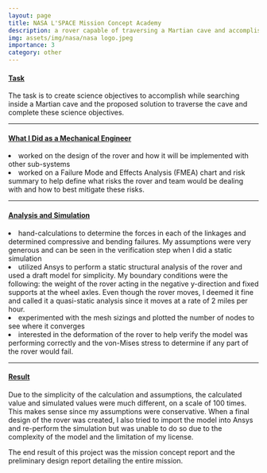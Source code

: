 ```yaml
---
layout: page
title: NASA L'SPACE Mission Concept Academy
description: a rover capable of traversing a Martian cave and accomplishing specific science objectives
img: assets/img/nasa/nasa logo.jpeg
importance: 3
category: other
---
```

#### <u>Task</u>
The task is to create science objectives to accomplish while searching inside a Martian cave and the proposed solution to traverse the cave and complete these science objectives.

<hr>

#### <u>What I Did as a Mechanical Engineer</u>
<li>worked on the design of the rover and how it will be implemented with other sub-systems</li>
<li>worked on a Failure Mode and Effects Analysis (FMEA) chart and risk summary to help define what risks the rover and team would be dealing with and how to best mitigate these risks. </li>

<hr>

#### <u>Analysis and Simulation</u>
<li>hand-calculations to determine the forces in each of the linkages and determined compressive and bending failures. My assumptions were very generous and can be seen in the verification step when I did a static simulation</li>
<li>utilized Ansys to perform a static structural analysis of the rover and used a draft model for simplicity. My boundary conditions were the following: the weight of the rover acting in the negative y-direction and fixed supports at the wheel axles. Even though the rover moves, I deemed it fine and called it a quasi-static analysis since it moves at a rate of 2 miles per hour. </li>
<li>experimented with the mesh sizings and plotted the number of nodes to see where it converges</li>
<li>interested in the deformation of the rover to help verify the model was performing correctly and the von-Mises stress to determine if any part of the rover would fail.</li>

<hr>

#### <u>Result</u>
Due to the simplicity of the calculation and assumptions, the calculated value and simulated values were much different, on a scale of 100 times. This makes sense since my assumptions were conservative. When a final design of the rover was created, I also tried to import the model into Ansys and re-perform the simulation but was unable to do so due to the complexity of the model and the limitation of my license. 

The end result of this project was the mission concept report and the preliminary design report detailing the entire mission. 